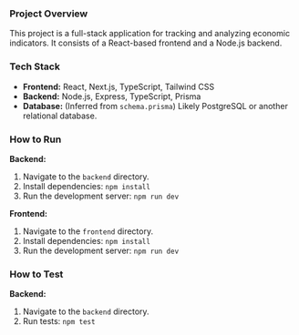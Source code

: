 ### Project Overview

This project is a full-stack application for tracking and analyzing economic indicators. It consists of a React-based frontend and a Node.js backend.

### Tech Stack

*   **Frontend:** React, Next.js, TypeScript, Tailwind CSS
*   **Backend:** Node.js, Express, TypeScript, Prisma
*   **Database:** (Inferred from `schema.prisma`) Likely PostgreSQL or another relational database.

### How to Run

**Backend:**

1.  Navigate to the `backend` directory.
2.  Install dependencies: `npm install`
3.  Run the development server: `npm run dev`

**Frontend:**

1.  Navigate to the `frontend` directory.
2.  Install dependencies: `npm install`
3.  Run the development server: `npm run dev`

### How to Test

**Backend:**

1.  Navigate to the `backend` directory.
2.  Run tests: `npm test`
